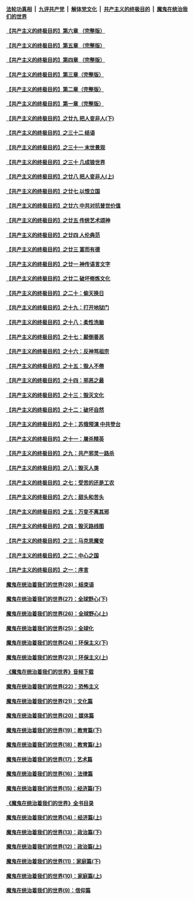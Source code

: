 

####  [法轮功真相](../../../../basic/blob/master/README.md?t=06232002) &nbsp;|&nbsp; [九评共产党](../../../../9ping.md/blob/master/README.md?t=06232002) &nbsp;|&nbsp; [解体党文化](../../../../jtdwh.md/blob/master/README.md?t=06232002)  &nbsp;|&nbsp; [共产主义的终极目的](../../../../gczydzjmd.md/blob/master/README.md?t=06232002) &nbsp;|&nbsp; [魔鬼在统治我们的世界](../../../../mgztzwmdsj.md/blob/master/README.md?t=06232002) 

#### [【共产主义的终极目的】第六章 （完整版）](../pages/nsc422/n11428913.md?t=06232002) 

#### [【共产主义的终极目的】第五章 （完整版）](../pages/nsc422/n11428912.md?t=06232002) 

#### [【共产主义的终极目的】第四章 （完整版）](../pages/nsc422/n11428907.md?t=06232002) 

#### [【共产主义的终极目的】第三章（完整版）](../pages/nsc422/n11428848.md?t=06232002) 

#### [【共产主义的终极目的】第二章（完整版）](../pages/nsc422/n11428831.md?t=06232002) 

#### [【共产主义的终极目的】第一章（完整版）](../pages/nsc422/n11417651.md?t=06232002) 

#### [【共产主义的终极目的】之廿九 把人变非人(下)](../pages/nsc422/n11344140.md?t=06232002) 

#### [【共产主义的终极目的】之三十二 结语](../pages/nsc422/n11360535.md?t=06232002) 

#### [【共产主义的终极目的】之三十一 末世景观](../pages/nsc422/n11351129.md?t=06232002) 

#### [【共产主义的终极目的】之三十 几成狼世界](../pages/nsc422/n11348280.md?t=06232002) 

#### [【共产主义的终极目的】之廿八 把人变非人(上)](../pages/nsc422/n11340492.md?t=06232002) 

#### [【共产主义的终极目的】之廿七 以恨立国](../pages/nsc422/n11336944.md?t=06232002) 

#### [【共产主义的终极目的】之廿六 中共对抗普世价值](../pages/nsc422/n11324785.md?t=06232002) 

#### [【共产主义的终极目的】之廿五 传统艺术颂神](../pages/nsc422/n11296396.md?t=06232002) 

#### [【共产主义的终极目的】之廿四 人伦典范](../pages/nsc422/n11296397.md?t=06232002) 

#### [【共产主义的终极目的】之廿三 富而有德](../pages/nsc422/n11283598.md?t=06232002) 

#### [【共产主义的终极目的】之廿一 神传语言文字](../pages/nsc422/n11263265.md?t=06232002) 

#### [【共产主义的终极目的】之廿二 破坏修炼文化](../pages/nsc422/n11245728.md?t=06232002) 

#### [【共产主义的终极目的】之二十：偷天换日](../pages/nsc422/n11238846.md?t=06232002) 

#### [【共产主义的终极目的】之十九：打开地狱门](../pages/nsc422/n11206376.md?t=06232002) 

#### [【共产主义的终极目的】之十八：柔性洗脑](../pages/nsc422/n11199994.md?t=06232002) 

#### [【共产主义的终极目的】之十七：颠倒善恶](../pages/nsc422/n11179782.md?t=06232002) 

#### [【共产主义的终极目的】之十六：反神骂祖宗](../pages/nsc422/n11166798.md?t=06232002) 

#### [【共产主义的终极目的】之十五：毁人不倦](../pages/nsc422/n11166792.md?t=06232002) 

#### [【共产主义的终极目的】之十四：邪恶之最](../pages/nsc422/n11150249.md?t=06232002) 

#### [【共产主义的终极目的】之十三：毁灭文化](../pages/nsc422/n11135227.md?t=06232002) 

#### [【共产主义的终极目的】之十二：破坏自然](../pages/nsc422/n11135214.md?t=06232002) 

#### [【共产主义的终极目的】之十：苏俄预演 中共登台](../pages/nsc422/n11118424.md?t=06232002) 

#### [【共产主义的终极目的】之十一：屠杀精英](../pages/nsc422/n11118442.md?t=06232002) 

#### [【共产主义的终极目的】之九：共产邪灵一路杀](../pages/nsc422/n11114139.md?t=06232002) 

#### [【共产主义的终极目的】之八：毁灭人类](../pages/nsc422/n11108503.md?t=06232002) 

#### [【共产主义的终极目的】之七：受苦的还是工农](../pages/nsc422/n11101809.md?t=06232002) 

#### [【共产主义的终极目的】之六：甜头和苦头](../pages/nsc422/n11096971.md?t=06232002) 

#### [【共产主义的终极目的】之五：万变不离其邪](../pages/nsc422/n11091285.md?t=06232002) 

#### [【共产主义的终极目的】之四：毁灭路线图](../pages/nsc422/n11086284.md?t=06232002) 

#### [【共产主义的终极目的】之三：马克思魔变](../pages/nsc422/n11061941.md?t=06232002) 

#### [【共产主义的终极目的】之二：中心之国](../pages/nsc422/n11047728.md?t=06232002) 

#### [【共产主义的终极目的】之一：序言](../pages/nsc422/n11086077.md?t=06232002) 

#### [魔鬼在统治着我们的世界(28)：结束语](../pages/nsc422/n10936246.md?t=06232002) 

#### [魔鬼在统治着我们的世界(27)：全球野心(下)](../pages/nsc422/n10928319.md?t=06232002) 

#### [魔鬼在统治着我们的世界(26)：全球野心(上)](../pages/nsc422/n10900318.md?t=06232002) 

#### [魔鬼在统治着我们的世界(25)：全球化](../pages/nsc422/n10788205.md?t=06232002) 

#### [魔鬼在统治着我们的世界(24)：环保主义(下)](../pages/nsc422/n10695307.md?t=06232002) 

#### [魔鬼在统治着我们的世界(23)：环保主义(上)](../pages/nsc422/n10688613.md?t=06232002) 

#### [《魔鬼在统治着我们的世界》音频下载](../pages/nsc422/n10635553.md?t=06232002) 

#### [魔鬼在统治着我们的世界(22)：恐怖主义](../pages/nsc422/n10614727.md?t=06232002) 

#### [魔鬼在统治着我们的世界(21)：文化篇](../pages/nsc422/n10597706.md?t=06232002) 

#### [魔鬼在统治着我们的世界(20)：媒体篇](../pages/nsc422/n10586579.md?t=06232002) 

#### [魔鬼在统治着我们的世界(19)：教育篇(下)](../pages/nsc422/n10564808.md?t=06232002) 

#### [魔鬼在统治着我们的世界(18)：教育篇(上)](../pages/nsc422/n10526970.md?t=06232002) 

#### [魔鬼在统治着我们的世界(17)：艺术篇](../pages/nsc422/n10499093.md?t=06232002) 

#### [魔鬼在统治着我们的世界(16)：法律篇](../pages/nsc422/n10485969.md?t=06232002) 

#### [魔鬼在统治着我们的世界(15)：经济篇(下)](../pages/nsc422/n10469975.md?t=06232002) 

#### [《魔鬼在统治着我们的世界》全书目录](../pages/nsc422/n10464261.md?t=06232002) 

#### [魔鬼在统治着我们的世界(14)：经济篇(上)](../pages/nsc422/n10457370.md?t=06232002) 

#### [魔鬼在统治着我们的世界(13)：政治篇(下)](../pages/nsc422/n10448270.md?t=06232002) 

#### [魔鬼在统治着我们的世界(12)：政治篇(上)](../pages/nsc422/n10444576.md?t=06232002) 

#### [魔鬼在统治着我们的世界(11)：家庭篇(下)](../pages/nsc422/n10440961.md?t=06232002) 

#### [魔鬼在统治着我们的世界(10)：家庭篇(上)](../pages/nsc422/n10435448.md?t=06232002) 

#### [魔鬼在统治着我们的世界(9)：信仰篇](../pages/nsc422/n10432159.md?t=06232002) 

